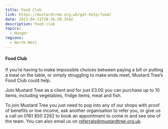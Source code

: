 ```yaml
---
title: Food Club
link: https://mustardtree.org.uk/get-help/food/
date: 2023-04-11T20:26:50.354Z
description: Food club
topics:
  - Hunger
regions:
  - North West
---
```

#### Food Club

If you’re having to make impossible choices between paying a bill or putting a meal on the table, or simply struggling to make ends meet, Mustard Tree’s Food Club could help.

Join Mustard Tree as a client and for just £3.00 you can purchase up to 10 items, including vegetables, fridge items, meat and fish.

To join Mustard Tree you just need to pop into any of our shops with proof of benefits or low income, ask another organisation to refer you, or give us a call on 0161 850 2282 to book an appointment to come in and see one of the team. You can also email us on [referrals@mustardtree.org.uk](mailto:referrals@mustardtree.org.uk).